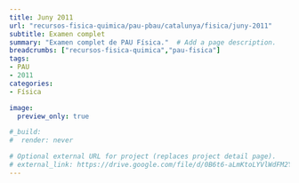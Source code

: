 ```yaml
---
title: Juny 2011
url: "recursos-fisica-quimica/pau-pbau/catalunya/fisica/juny-2011"
subtitle: Examen complet
summary: "Examen complet de PAU Física."  # Add a page description.
breadcrumbs: ["recursos-fisica-quimica","pau-fisica"]
tags:
- PAU
- 2011
categories:
- Física

image:
  preview_only: true

#_build:
#  render: never

# Optional external URL for project (replaces project detail page).
# external_link: https://drive.google.com/file/d/0B6t6-aLmKtoLYVlWdFM2Ym5fV28/view
---
```


<!-- <iframe src="https://drive.google.com/file/d/0B6t6-aLmKtoLYVlWdFM2Ym5fV28/preview" style="width: 100vw; height: 500px; position: relative; left: 50%; right: 50%; margin-left: -50vw; margin-right: -50vw;" frameborder="0"></iframe> -->

<div id="adobe-dc-view" style="width: 100vw; position: relative; left: 50%; right: 50%; margin-left: -50vw; margin-right: -50vw;"></div>
<script src="https://documentcloud.adobe.com/view-sdk/main.js"></script>
<script type="text/javascript">
	document.addEventListener("adobe_dc_view_sdk.ready", function(){ 
		var adobeDCView = new AdobeDC.View({clientId: "04da14cf3537449fb79550f281d2feb4", divId: "adobe-dc-view"});
		adobeDCView.previewFile({
			content:{location: {url: "https://fisiquimicament.com/recursos-fisica-quimica/pau-pbau/catalunya/fisica/juny-2011/juny-2011-PAU-Fisica.pdf"}},
			metaData:{fileName: "juny-2011-PAU-Fisica.pdf"}
		}, {embedMode: "IN_LINE"});
	});
</script>